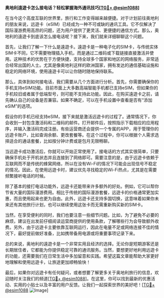 **奥地利遠遊卡怎么接电话？轻松掌握海外通讯技巧[[TG💪+ @esim1088](https://t.me/s/esim1088)]**

在当今这个高度互联的世界里，旅行和工作变得越来越便捷。对于计划前往奥地利的朋友来说，远遊卡（eSIM）已经成为一种不可或缺的通讯工具。它不仅解决了国际漫游费用高昂的问题，还为用户提供了更灵活、更便捷的通信方式。那么，奥地利的遠遊卡到底该怎么接电话呢？接下来，我们就来详细聊聊这个问题。

首先，让我们了解一下什么是遠遊卡。遠遊卡是一种电子化的SIM卡，与传统实体SIM卡不同，它不需要物理插入手机，而是通过二维码或下载链接直接激活并使用。这种技术的优势在于方便快捷，支持全球多个国家和地区的网络服务，非常适合经常出国的人士。尤其是像奥地利这样的欧洲国家，拥有发达的通信基础设施和稳定的网络环境，使用遠遊卡可以让你随时随地保持联系。

那么，具体到如何接电话，我们需要从几个方面进行分析。首先，你需要确保你的手机支持eSIM功能。目前市面上大多数高端智能手机都已支持eSIM，但如果你的手机较旧或者属于低端型号，则可能不支持此功能。因此，在购买遠遊卡之前，请先确认自己的设备是否兼容。如果不确定，可以在手机设置中查看是否有“添加eSIM”的选项。

假设你的手机已经支持eSIM，接下来就是激活远遊卡的过程了。通常情况下，你会收到一封包含激活码和二维码的邮件。打开邮件后，按照指示下载相应的应用程序，并输入激活码完成注册。有些运营商还会提供一个专属的APP，用于管理你的远遊卡账户，比如查询余额、更改套餐等。在这个过程中，你可以根据个人需求选择适合的通话套餐，比如按分钟计费或是包月无限畅聊。

当远遊卡成功激活后，你就可以开始正常使用了。接电话的方式其实很简单，只要确保手机处于开机状态并且连接到了网络即可。需要注意的是，由于远遊卡依赖于互联网而不是传统的蜂窝网络，所以在没有Wi-Fi的情况下可能会出现信号不稳定的情况。因此，在使用远遊卡时，建议优先寻找稳定的Wi-Fi热点，尤其是在需要频繁接听电话的时候。

除了基本的接打电话功能外，远遊卡还能带来许多额外的好处。例如，它可以帮你节省大量的国际漫游费用。相比于传统的国际漫游套餐，远遊卡的价格通常更加实惠，而且使用起来也更为自由。此外，远遊卡还支持多国切换，这意味着如果你未来还有其他旅行计划，也可以继续使用这张卡而无需重新购买新的SIM卡。

当然，在享受便利的同时，我们也要注意一些细节问题。比如，为了避免不必要的麻烦，建议在出发前仔细阅读运营商提供的使用条款，了解哪些行为会导致额外收费。另外，由于远遊卡主要依靠互联网运行，因此在电量不足或网络连接不佳的情况下，最好提前做好准备，比如携带备用电源或将重要事项记录下来。

总的来说，奥地利的遠遊卡是一个非常实用且经济的选择。无论你是短期游客还是长期居住者，它都能为你提供稳定可靠的通讯服务。当然，要想更好地利用远遊卡的功能，还需要我们在日常生活中多加留意和实践。希望这篇文章能帮助大家更好地理解和使用远遊卡，让旅途更加顺畅愉快！

最后，如果你对远遊卡有任何疑问，或者想要了解更多关于奥地利旅行的信息，欢迎随时关注我们的频道[[TG💪+ @esim1088](https://t.me/s/esim1088)]。在这里，你可以找到最新的优惠活动、实用的小贴士以及丰富的用户反馈。让我们一起探索世界的美好吧！[[TG💪+ @esim1088](https://t.me/s/esim1088) ![Image](https://i.postimg.cc/4NQfJmqS/Snipaste-2025-05-13-00-14-12.png)]